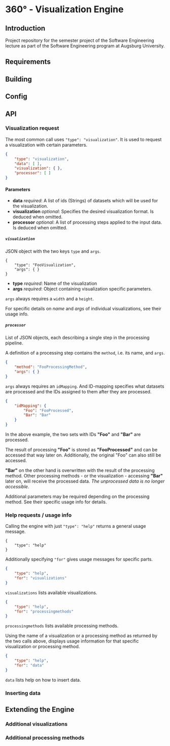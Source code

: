 # 360° - Visualization Engine


## Introduction
Project repository for the semester project of the Software Engineering lecture as part of the Software Engineering program at Augsburg University.

## Requirements


## Building


## Config


## API

### Visualization request

The most common call uses `"type": "visualization"`. It is used to request a visualization with certain parameters.

```json
{
    "type": "visualization",
    "data": [ ],
    "visualization": { },
    "processor": [ ]
}
```

#### Parameters

- __data__ _required_: A list of ids (Strings) of datasets which will be used for the visualization.
- __visualization__ _optional_: Specifies the desired visualization format. Is deduced when omitted.
- __processor__ _optional_: A list of processing steps applied to the input data. Is deduced when omitted.

##### `visualization`
JSON object with the two keys `type` and `args`.

```
{
    "type": "FooVisualization",
    "args": { }
}
```

- __type__ _required_: Name of the visualization
- __args__ _required_: Object containing visualization specific parameters.

`args` always requires a `width` and a `height`.

For specific details on _name_ and _args_ of individual visualizations, see their usage info.


##### `processor`
List of JSON objects, each describing a single step in the processing pipeline.

A definition of a processing step contains the `method`, i.e. its name, and `args`.

```json
{
    "method": "FooProcessingMethod",
    "args": { }
}
```

`args` always requires an `idMapping`. And ID-mapping specifies what datasets are processed and the IDs assigned to them after they are processed.

```json
{
    "idMapping": {
        "Foo": "FooProcessed",
        "Bar": "Bar"
    }
}
```

In the above example, the two sets with IDs __"Foo"__ and __"Bar"__ are processed.

The result of processing __"Foo"__ is stored as __"FooProcessed"__ and can be accessed that way later on.
Additionally, the original "Foo" can also still be accessed.

__"Bar"__ on the other hand is overwritten with the result of the processing method.
Other processing methods - or the visualization - accessing __"Bar"__ later on, will receive the processed data.
_The unprocessed data is no longer accessible_.


Additional parameters may be required depending on the processing method.
See their specific usage info for details.


### Help requests / usage info

Calling the engine with just `"type": "help"` returns a general usage message.

```
{
    "type": "help"
}
```

Additionally specifying `"for"` gives usage messages for specific parts.

```json
{
    "type": "help",
    "for": "visualizations"
}
```

`visualizations` lists available visualizations.

```json
{
    "type": "help",
    "for": "processingmethods"
}
```

`processingmethods` lists available processing methods.


Using the name of a visualization or a processing method as returned by the two calls above, displays usage information for that specific visualization or processing method.


```json
{
    "type": "help",
    "for": "data"
}
```

`data` lists help on how to insert data.


### Inserting data


## Extending the Engine

### Additional visualizations

### Additional processing methods
